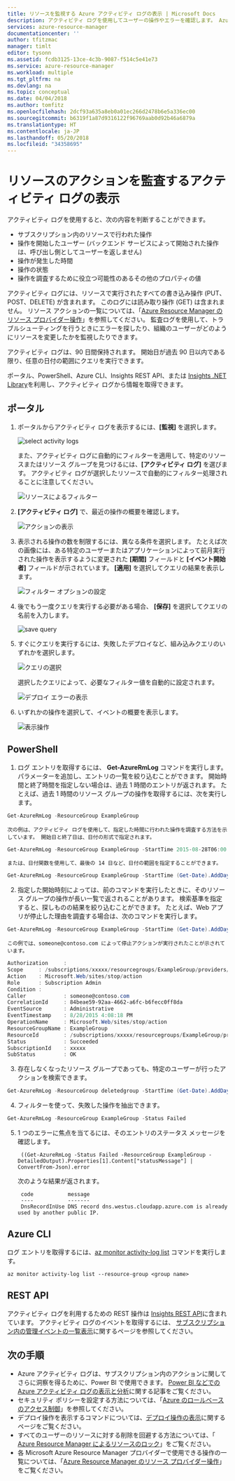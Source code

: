 ```yaml
---
title: リソースを監視する Azure アクティビティ ログの表示 | Microsoft Docs
description: アクティビティ ログを使用してユーザーの操作やエラーを確認します。 Azure Portal、PowerShell、Azure CLI、および REST を表示します。
services: azure-resource-manager
documentationcenter: ''
author: tfitzmac
manager: timlt
editor: tysonn
ms.assetid: fcdb3125-13ce-4c3b-9087-f514c5e41e73
ms.service: azure-resource-manager
ms.workload: multiple
ms.tgt_pltfrm: na
ms.devlang: na
ms.topic: conceptual
ms.date: 04/04/2018
ms.author: tomfitz
ms.openlocfilehash: 2dcf93a635a8eb0a01ec266d2478b6e5a336ec00
ms.sourcegitcommit: b6319f1a87d9316122f96769aab0d92b46a6879a
ms.translationtype: HT
ms.contentlocale: ja-JP
ms.lasthandoff: 05/20/2018
ms.locfileid: "34358695"
---
```

# <a name="view-activity-logs-to-audit-actions-on-resources"></a>リソースのアクションを監査するアクティビティ ログの表示

アクティビティ ログを使用すると、次の内容を判断することができます。

* サブスクリプション内のリソースで行われた操作
* 操作を開始したユーザー (バックエンド サービスによって開始された操作は、呼び出し側としてユーザーを返しません)
* 操作が発生した時間
* 操作の状態
* 操作を調査するために役立つ可能性のあるその他のプロパティの値

アクティビティ ログには、リソースで実行されたすべての書き込み操作 (PUT、POST、DELETE) が含まれます。 このログには読み取り操作 (GET) は含まれません。 リソース アクションの一覧については、「[Azure Resource Manager のリソース プロバイダー操作](../role-based-access-control/resource-provider-operations.md)」を参照してください。 監査ログを使用して、トラブルシューティングを行うときにエラーを探したり、組織のユーザーがどのようにリソースを変更したかを監視したりできます。

アクティビティ ログは、90 日間保持されます。 開始日が過去 90 日以内である限り、任意の日付の範囲にクエリを実行できます。



ポータル、PowerShell、Azure CLI、Insights REST API、または [Insights .NET Library](https://www.nuget.org/packages/Microsoft.Azure.Insights/)を利用し、アクティビティ ログから情報を取得できます。

## <a name="portal"></a>ポータル

1. ポータルからアクティビティ ログを表示するには、**[監視]** を選択します。
   
    ![select activity logs](./media/resource-group-audit/select-monitor.png)

   また、アクティビティ ログに自動的にフィルターを適用して、特定のリソースまたはリソース グループを見つけるには、**[アクティビティ ログ]** を選びます。 アクティビティ ログが選択したリソースで自動的にフィルター処理されることに注意してください。
   
    ![リソースによるフィルター](./media/resource-group-audit/filtered-by-resource.png)
2. **[アクティビティ ログ]** で、最近の操作の概要を確認します。
   
    ![アクションの表示](./media/resource-group-audit/audit-summary.png)
3. 表示される操作の数を制限するには、異なる条件を選択します。 たとえば次の画像には、ある特定のユーザーまたはアプリケーションによって前月実行された操作を表示するように変更された **[期間]** フィールドと **[イベント開始者]** フィールドが示されています。 **[適用]** を選択してクエリの結果を表示します。
   
    ![フィルター オプションの設定](./media/resource-group-audit/set-filter.png)

4. 後でもう一度クエリを実行する必要がある場合、 **[保存]** を選択してクエリの名前を入力します。
   
    ![save query](./media/resource-group-audit/save-query.png)
5. すぐにクエリを実行するには、失敗したデプロイなど、組み込みクエリのいずれかを選択します。

    ![クエリの選択](./media/resource-group-audit/select-quick-query.png)

   選択したクエリによって、必要なフィルター値を自動的に設定されます。

    ![デプロイ エラーの表示](./media/resource-group-audit/view-failed-deployment.png)   

6. いずれかの操作を選択して、イベントの概要を表示します。

    ![表示操作](./media/resource-group-audit/view-operation.png)  

## <a name="powershell"></a>PowerShell

1. ログ エントリを取得するには、 **Get-AzureRmLog** コマンドを実行します。 パラメーターを追加し、エントリの一覧を絞り込むことができます。 開始時間と終了時間を指定しない場合は、過去 1 時間のエントリが返されます。 たとえば、過去 1 時間のリソース グループの操作を取得するには、次を実行します。

  ```powershell
  Get-AzureRmLog -ResourceGroup ExampleGroup
  ```
   
    次の例は、アクティビティ ログを使用して、指定した時間に行われた操作を調査する方法を示しています。 開始日と終了日は、日付の形式で指定されます。

  ```powershell
  Get-AzureRmLog -ResourceGroup ExampleGroup -StartTime 2015-08-28T06:00 -EndTime 2015-09-10T06:00
  ```

    または、日付関数を使用して、最後の 14 日など、日付の範囲を指定することができます。
   
  ```powershell 
  Get-AzureRmLog -ResourceGroup ExampleGroup -StartTime (Get-Date).AddDays(-14)
  ```

2. 指定した開始時刻によっては、前のコマンドを実行したときに、そのリソース グループの操作が長い一覧で返されることがあります。 検索基準を指定すると、探しものの結果を絞り込むことができます。 たとえば、Web アプリが停止した理由を調査する場合は、次のコマンドを実行します。

  ```powershell
  Get-AzureRmLog -ResourceGroup ExampleGroup -StartTime (Get-Date).AddDays(-14) | Where-Object OperationName -eq Microsoft.Web/sites/stop/action
  ```

    この例では、someone@contoso.com によって停止アクションが実行されたことが示されています。 

  ```powershell 
  Authorization     :
  Scope     : /subscriptions/xxxxx/resourcegroups/ExampleGroup/providers/Microsoft.Web/sites/ExampleSite
  Action    : Microsoft.Web/sites/stop/action
  Role      : Subscription Admin
  Condition :
  Caller            : someone@contoso.com
  CorrelationId     : 84beae59-92aa-4662-a6fc-b6fecc0ff8da
  EventSource       : Administrative
  EventTimestamp    : 8/28/2015 4:08:18 PM
  OperationName     : Microsoft.Web/sites/stop/action
  ResourceGroupName : ExampleGroup
  ResourceId        : /subscriptions/xxxxx/resourcegroups/ExampleGroup/providers/Microsoft.Web/sites/ExampleSite
  Status            : Succeeded
  SubscriptionId    : xxxxx
  SubStatus         : OK
  ```

3. 存在しなくなったリソース グループであっても、特定のユーザーが行ったアクションを検索できます。

  ```powershell 
  Get-AzureRmLog -ResourceGroup deletedgroup -StartTime (Get-Date).AddDays(-14) -Caller someone@contoso.com
  ```

4. フィルターを使って、失敗した操作を抽出できます。

  ```powershell
  Get-AzureRmLog -ResourceGroup ExampleGroup -Status Failed
  ```

5. 1 つのエラーに焦点を当てるには、そのエントリのステータス メッセージを確認します。
   
        ((Get-AzureRmLog -Status Failed -ResourceGroup ExampleGroup -DetailedOutput).Properties[1].Content["statusMessage"] | ConvertFrom-Json).error
   
    次のような結果が返されます。
   
        code           message                                                                        
        ----           -------                                                                        
        DnsRecordInUse DNS record dns.westus.cloudapp.azure.com is already used by another public IP. 


## <a name="azure-cli"></a>Azure CLI

ログ エントリを取得するには、[az monitor activity-log list](/cli/azure/monitor/activity-log#az-monitor-activity-log-list) コマンドを実行します。

  ```azurecli
  az monitor activity-log list --resource-group <group name>
  ```


## <a name="rest-api"></a>REST API

アクティビティ ログを利用するための REST 操作は [Insights REST API](https://msdn.microsoft.com/library/azure/dn931943.aspx)に含まれています。 アクティビティ ログのイベントを取得するには、 [サブスクリプション内の管理イベントの一覧表示](https://msdn.microsoft.com/library/azure/dn931934.aspx)に関するページを参照してください。

## <a name="next-steps"></a>次の手順

* Azure アクティビティ ログは、サブスクリプション内のアクションに関してさらに洞察を得るために、Power BI で使用できます。 [Power BI などでの Azure アクティビティ ログの表示と分析](https://azure.microsoft.com/blog/analyze-azure-audit-logs-in-powerbi-more/)に関する記事をご覧ください。
* セキュリティ ポリシーを設定する方法については、「[Azure のロールベースのアクセス制御](../role-based-access-control/role-assignments-portal.md)」を参照してください。
* デプロイ操作を表示するコマンドについては、[デプロイ操作の表示](resource-manager-deployment-operations.md)に関するページをご覧ください。
* すべてのユーザーのリソースに対する削除を回避する方法については、「 [Azure Resource Manager によるリソースのロック](resource-group-lock-resources.md)」をご覧ください。
* 各 Microsoft Azure Resource Manager プロバイダーで使用できる操作の一覧については、「[Azure Resource Manager のリソース プロバイダー操作](../role-based-access-control/resource-provider-operations.md)」をご覧ください。

